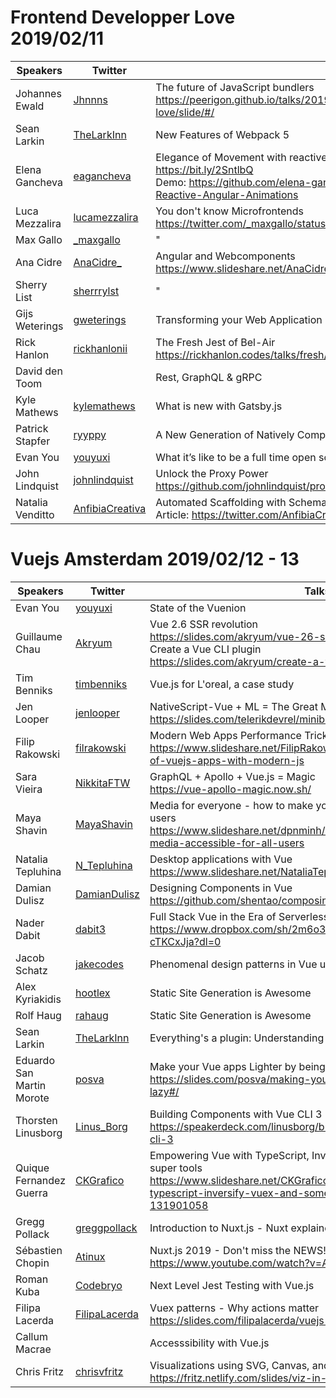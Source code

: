 
# Frontend Developper Love 2019/02/11

Speakers | Twitter | Talks
-------- | ------- | -----
Johannes Ewald | [Jhnnns](https://twitter.com/Jhnnns) | The future of JavaScript bundlers<br>https://peerigon.github.io/talks/2019-02-13-developer-frontend-love/slide/#/
Sean Larkin | [TheLarkInn](https://twitter.com/TheLarkInn) | New Features of Webpack 5
Elena Gancheva | [eagancheva](https://twitter.com/eagancheva) | Elegance of Movement with reactive Angular Animations<br/>https://bit.ly/2SntlbQ<br/>Demo: https://github.com/elena-gancheva/Elegance-of-Movement-with-Reactive-Angular-Animations
Luca Mezzalira | [lucamezzalira](https://twitter.com/lucamezzalira) | You don't know Microfrontends<br/>https://twitter.com/_maxgallo/status/1095712992413532163
Max Gallo | [_maxgallo](https://twitter.com/_maxgallo) | "
Ana Cidre | [AnaCidre_](https://twitter.com/AnaCidre_) | Angular and Webcomponents<br/>https://www.slideshare.net/AnaCidre/web-components-with-angular
Sherry List | [sherrrylst](https://twitter.com/sherrrylst) | "
Gijs Weterings | [gweterings](https://twitter.com/gweterings) | Transforming your Web Application into a PWA - Why and How?
Rick Hanlon | [rickhanlonii](https://twitter.com/rickhanlonii) | The Fresh Jest of Bel-Air<br/>https://rickhanlon.codes/talks/fresh/assets/player/KeynoteDHTMLPlayer.html
David den Toom | | Rest, GraphQL & gRPC
Kyle Mathews | [kylemathews](https://twitter.com/kylemathews) | What is new with Gatsby.js
Patrick Stapfer | [ryyppy](https://twitter.com/ryyppy) | A New Generation of Natively Compiled Tools
Evan You | [youyuxi](https://twitter.com/youyuxi) | What it’s like to be a full time open source maintainer
John Lindquist | [johnlindquist](https://twitter.com/johnlindquist) | Unlock the Proxy Power<br/>https://github.com/johnlindquist/proxy-presentation
Natalia Venditto | [AnfibiaCreativa](https://twitter.com/AnfibiaCreativa) | Automated Scaffolding with Schematics (Angular)<br/>Article: https://twitter.com/AnfibiaCreativa/status/1096028319370407937

# Vuejs Amsterdam 2019/02/12 - 13

Speakers | Twitter | Talks
-------- | ------- | -----
Evan You | [youyuxi](https://twitter.com/youyuxi) | State of the Vuenion
Guillaume Chau | [Akryum](https://twitter.com/Akryum) | Vue 2.6 SSR revolution<br/>https://slides.com/akryum/vue-26-ssr-revolution#/<br/>Create a Vue CLI plugin<br/>https://slides.com/akryum/create-a-vue-cli-plugin#/
Tim Benniks | [timbenniks](https://twitter.com/timbenniks) | Vue.js for L'oreal, a case study
Jen Looper | [jenlooper](https://twitter.com/jenlooper) | NativeScript-Vue + ML = The Great MiniBar Challenge: MixoLogy<br/>https://slides.com/telerikdevrel/minibar#/
Filip Rakowski | [filrakowski](https://twitter.com/filrakowski) | Modern Web Apps Performance Tricks with PWA and Vue.js<br/>https://www.slideshare.net/FilipRakowski/performance-optimization-of-vuejs-apps-with-modern-js
Sara Vieira | [NikkitaFTW](https://twitter.com/NikkitaFTW) | GraphQL + Apollo + Vue.js = Magic<br/>https://vue-apollo-magic.now.sh/
Maya Shavin | [MayaShavin](https://twitter.com/MayaShavin) | Media for everyone - how to make your Vue Apps accessible for all users<br/>https://www.slideshare.net/dpnminh/m16y-how-to-make-your-media-accessible-for-all-users
Natalia Tepluhina | [N_Tepluhina](https://twitter.com/N_Tepluhina) | Desktop applications with Vue<br/>https://www.slideshare.net/NataliaTepluhina/desktop-apps-with-vue
Damian Dulisz | [DamianDulisz](https://twitter.com/DamianDulisz) | Designing Components in Vue<br/>https://github.com/shentao/composing-components
Nader Dabit | [dabit3](https://twitter.com/dabit3) | Full Stack Vue in the Era of Serverless Computing<br/>https://www.dropbox.com/sh/2m6o3ba1i9hra1n/AABkIpgBA5jXW5jz-cTKCxJja?dl=0
Jacob Schatz | [jakecodes](https://twitter.com/jakecodes) | Phenomenal design patterns in Vue using Vuex with Spiders
Alex Kyriakidis | [hootlex](https://twitter.com/hootlex) | Static Site Generation is Awesome
Rolf Haug | [rahaug](https://twitter.com/rahaug) | Static Site Generation is Awesome
Sean Larkin | [TheLarkInn](https://twitter.com/TheLarkInn) | Everything's a plugin: Understanding webpack from the inside out
Eduardo San Martin Morote | [posva](https://twitter.com/posva) | Make your Vue apps Lighter by being lazy<br/>https://slides.com/posva/making-your-vue-apps-faster-by-being-lazy#/
Thorsten Linusborg | [Linus_Borg](https://twitter.com/Linus_Borg) | Building Components with Vue CLI 3<br/>https://speakerdeck.com/linusborg/building-components-with-vue-cli-3
Quique Fernandez Guerra | [CKGrafico](https://twitter.com/CKGrafico) | Empowering Vue with TypeScript, Inversify, Vuex and some other super tools<br/>https://www.slideshare.net/CKGrafico/empowering-vue-with-typescript-inversify-vuex-and-some-other-super-tools-131901058
Gregg Pollack | [greggpollack](https://twitter.com/greggpollack) | Introduction to Nuxt.js - Nuxt explained Visually
Sébastien Chopin | [Atinux](https://twitter.com/Atinux) | Nuxt.js 2019 - Don't miss the NEWS!<br/>https://www.youtube.com/watch?v=Ad5FF3BEY00
Roman Kuba | [Codebryo](https://twitter.com/Codebryo) | Next Level Jest Testing with Vue.js
Filipa Lacerda | [FilipaLacerda](https://twitter.com/FilipaLacerda) | Vuex patterns - Why actions matter<br/>https://slides.com/filipalacerda/vuejs-amsterdam#/
Callum Macrae	| | Accesssibility with Vue.js
Chris Fritz | [chrisvfritz](https://twitter.com/chrisvfritz) | Visualizations using SVG, Canvas, and WebGL in Vue<br/>https://fritz.netlify.com/slides/viz-in-vue/1 
